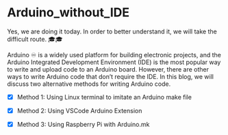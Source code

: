 # Arduino_without_IDE

Yes, we are doing it today. In order to better understand it, we will take the difficult route.  🎓🎓  

Arduino ♾️ is a widely used platform for building electronic projects, and the Arduino Integrated Development Environment (IDE) is the most popular way to write and upload code to an Arduino board. However, there are other ways to write Arduino code that don’t require the IDE. In this blog, we will discuss two alternative methods for writing Arduino code.

- [x] Method 1: Using Linux terminal to imitate an Arduino make file
- [x] Method 2: Using VSCode Arduino Extension
- [x] Method 3: Using Raspberry Pi with Arduino.mk 

